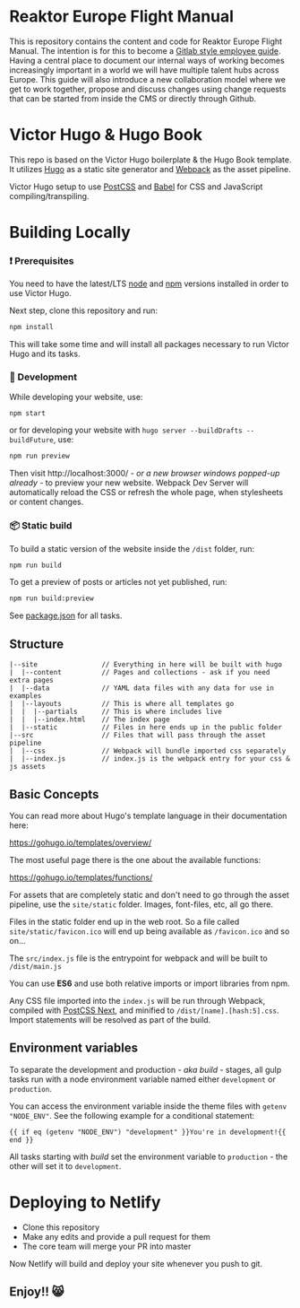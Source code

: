 # Reaktor Europe Flight Manual

This is repository contains the content and code for Reaktor Europe Flight Manual. The intention is for this to become
a [Gitlab style employee guide](https://about.gitlab.com/company/culture/all-remote/handbook-first-documentation/).
Having a central place to document our internal ways of working becomes increasingly important in a world we will have
multiple talent hubs across Europe. This guide will also introduce a new collaboration model where we get to work
together, propose and discuss changes using change requests that can be started from inside the CMS or directly through
Github.

# Victor Hugo & Hugo Book

This repo is based on the Victor Hugo boilerplate & the Hugo Book template. It utilizes [Hugo](https://gohugo.io/) as a
static site generator and [Webpack](https://webpack.js.org/) as the asset pipeline.

Victor Hugo setup to use [PostCSS](http://postcss.org/) and [Babel](https://babeljs.io/) for CSS and JavaScript
compiling/transpiling.

# Building Locally

### :exclamation: Prerequisites

You need to have the latest/LTS [node](https://nodejs.org/en/download/) and [npm](https://www.npmjs.com/get-npm)
versions installed in order to use Victor Hugo.

Next step, clone this repository and run:

```bash
npm install
```

This will take some time and will install all packages necessary to run Victor Hugo and its tasks.

### :construction_worker: Development

While developing your website, use:

```bash
npm start
```

or for developing your website with `hugo server --buildDrafts --buildFuture`, use:

```bash
npm run preview
```

Then visit http://localhost:3000/ _- or a new browser windows popped-up already -_ to preview your new website. Webpack
Dev Server will automatically reload the CSS or refresh the whole page, when stylesheets or content changes.

### :package: Static build

To build a static version of the website inside the `/dist` folder, run:

```bash
npm run build
```

To get a preview of posts or articles not yet published, run:

```bash
npm run build:preview
```

See [package.json](package.json#L8) for all tasks.

## Structure

```
|--site                // Everything in here will be built with hugo
|  |--content          // Pages and collections - ask if you need extra pages
|  |--data             // YAML data files with any data for use in examples
|  |--layouts          // This is where all templates go
|  |  |--partials      // This is where includes live
|  |  |--index.html    // The index page
|  |--static           // Files in here ends up in the public folder
|--src                 // Files that will pass through the asset pipeline
|  |--css              // Webpack will bundle imported css separately
|  |--index.js         // index.js is the webpack entry for your css & js assets
```

## Basic Concepts

You can read more about Hugo's template language in their documentation here:

https://gohugo.io/templates/overview/

The most useful page there is the one about the available functions:

https://gohugo.io/templates/functions/

For assets that are completely static and don't need to go through the asset pipeline, use the `site/static` folder.
Images, font-files, etc, all go there.

Files in the static folder end up in the web root. So a file called `site/static/favicon.ico`
will end up being available as `/favicon.ico` and so on...

The `src/index.js` file is the entrypoint for webpack and will be built to `/dist/main.js`

You can use **ES6** and use both relative imports or import libraries from npm.

Any CSS file imported into the `index.js` will be run through Webpack, compiled with [PostCSS Next](http://cssnext.io/),
and minified to `/dist/[name].[hash:5].css`. Import statements will be resolved as part of the build.

## Environment variables

To separate the development and production _- aka build -_ stages, all gulp tasks run with a node environment variable
named either `development` or `production`.

You can access the environment variable inside the theme files with `getenv "NODE_ENV"`. See the following example for a
conditional statement:

    {{ if eq (getenv "NODE_ENV") "development" }}You're in development!{{ end }}

All tasks starting with _build_ set the environment variable to `production` - the other will set it to `development`.

# Deploying to Netlify

- Clone this repository
- Make any edits and provide a pull request for them
- The core team will merge your PR into master

Now Netlify will build and deploy your site whenever you push to git.

## Enjoy!! 😸
